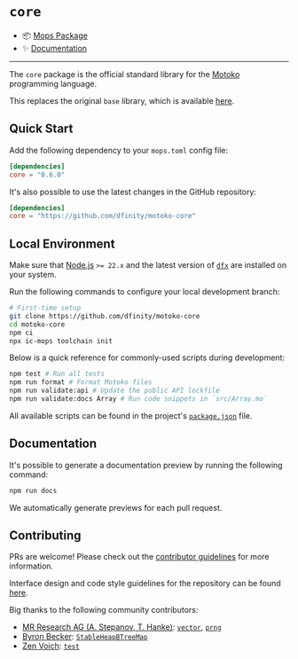 # `core`

* 📦 [Mops Package](https://mops.one/core)
* ✨ [Documentation](https://internetcomputer.org/docs/motoko/core)

---

The `core` package is the official standard library for the [Motoko](https://github.com/dfinity/motoko) programming language. 

This replaces the original `base` library, which is available [here](https://github.com/dfinity/motoko-base).

## Quick Start

Add the following dependency to your `mops.toml` config file:

```toml
[dependencies]
core = "0.6.0"
```

It's also possible to use the latest changes in the GitHub repository:

```toml
[dependencies]
core = "https://github.com/dfinity/motoko-core"
```

## Local Environment

Make sure that [Node.js](https://nodejs.org/en/) `>= 22.x` and the latest version of [`dfx`](https://internetcomputer.org/docs/building-apps/getting-started/install) are installed on your system.

Run the following commands to configure your local development branch:

```sh
# First-time setup
git clone https://github.com/dfinity/motoko-core
cd motoko-core
npm ci
npx ic-mops toolchain init
```

Below is a quick reference for commonly-used scripts during development:

```sh
npm test # Run all tests
npm run format # Format Motoko files
npm run validate:api # Update the public API lockfile
npm run validate:docs Array # Run code snippets in `src/Array.mo`
```

All available scripts can be found in the project's [`package.json`](https://github.com/dfinity/motoko-core/blob/main/package.json) file.

## Documentation

It's possible to generate a documentation preview by running the following command:

```sh
npm run docs
```

We automatically generate previews for each pull request.

## Contributing

PRs are welcome! Please check out the [contributor guidelines](https://github.com/dfinity/motoko-core/blob/main/.github/CONTRIBUTING.md) for more information.

Interface design and code style guidelines for the repository can be found [here](https://github.com/dfinity/motoko-core/blob/main/Styleguide.md).

Big thanks to the following community contributors:

* [MR Research AG (A. Stepanov, T. Hanke)](https://github.com/research-ag): [`vector`](https://github.com/research-ag/vector), [`prng`](https://github.com/research-ag/prng)
* [Byron Becker](https://github.com/ByronBecker): [`StableHeapBTreeMap`](https://github.com/canscale/StableHeapBTreeMap)
* [Zen Voich](https://github.com/ZenVoich): [`test`](https://github.com/ZenVoich/test)
